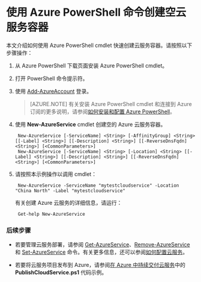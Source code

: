 <properties
   pageTitle="使用 PowerShell 创建云服务容器 | Azure"
   description="本文介绍如何使用 PowerShell 创建云服务容器。容器托管 Web 角色和辅助角色。"
   services="cloud-services"
   documentationCenter=".net"
   authors="cawaMS"
   manager="timlt"
   editor=""/>  


<tags
   ms.service="cloud-services"
   ms.devlang="dotnet"
   ms.topic="article"
   ms.tgt_pltfrm="powershell"
   ms.workload="na"
   ms.date="11/18/2016"
   wacn.date="12/26/2016"
   ms.author="cawa"/>

# 使用 Azure PowerShell 命令创建空云服务容器
本文介绍如何使用 Azure PowerShell cmdlet 快速创建云服务容器。请按照以下步骤操作：

1. 从 Azure PowerShell 下载页面安装 Azure PowerShell cmdlet。
2. 打开 PowerShell 命令提示符。
3. 使用 [Add-AzureAccount](https://msdn.microsoft.com/zh-cn/library/dn495128.aspx) 登录。

    > [AZURE.NOTE] 有关安装 Azure PowerShell cmdlet 和连接到 Azure 订阅的更多说明，请参阅[如何安装和配置 Azure PowerShell](/documentation/articles/powershell-install-configure/)。

4. 使用 **New-AzureService** cmdlet 创建空的 Azure 云服务容器。

        New-AzureService [-ServiceName] <String> [-AffinityGroup] <String> [[-Label] <String>] [[-Description] <String>] [[-ReverseDnsFqdn] <String>] [<CommonParameters>]
        New-AzureService [-ServiceName] <String> [-Location] <String> [[-Label] <String>] [[-Description] <String>] [[-ReverseDnsFqdn] <String>] [<CommonParameters>]

5. 请按照本示例操作以调用 cmdlet：

        New-AzureService -ServiceName "mytestcloudservice" -Location "China North" -Label "mytestcloudservice"


    有关创建 Azure 云服务的详细信息，请运行：

        Get-help New-AzureService


### 后续步骤

 * 若要管理云服务部署，请参阅 [Get-AzureService](https://msdn.microsoft.com/zh-cn/library/azure/dn495131.aspx)、[Remove-AzureService](https://msdn.microsoft.com/zh-cn/library/azure/dn495120.aspx) 和 [Set-AzureService](https://msdn.microsoft.com/zh-cn/library/azure/dn495242.aspx) 命令。有关更多信息，还可以参阅[如何配置云服务](/documentation/articles/cloud-services-how-to-configure)。

 * 若要将云服务项目发布到 Azure，请参阅[在 Azure 中持续交付云服务](/documentation/articles/cloud-services-dotnet-continuous-delivery/)中的 **PublishCloudService.ps1** 代码示例。

<!---HONumber=Mooncake_Quality_Review_1215_2016-->